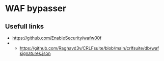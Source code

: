 # WAF bypasser

## Usefull links

* https://github.com/EnableSecurity/wafw00f
* * https://github.com/Raghavd3v/CRLFsuite/blob/main/crlfsuite/db/wafsignatures.json
